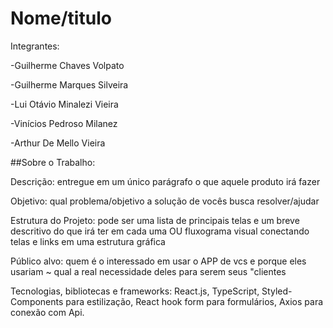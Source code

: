 # Nome/titulo
Integrantes:

-Guilherme Chaves Volpato

-Guilherme Marques Silveira

-Lui Otávio Minalezi Vieira

-Vinícios Pedroso Milanez

-Arthur De Mello Vieira

##Sobre o Trabalho:

Descrição: entregue em um único parágrafo o que aquele produto irá fazer

Objetivo: qual problema/objetivo a solução de vocês busca resolver/ajudar

Estrutura do Projeto: pode ser uma lista de principais telas e um breve descritivo do que irá ter em cada uma OU fluxograma visual conectando telas e links em uma estrutura gráfica

Público alvo: quem é o interessado em usar o APP de vcs e porque eles usariam ~ qual a real necessidade deles para serem seus "clientes

Tecnologias, bibliotecas e frameworks: React.js, TypeScript, Styled-Components para estilização, React hook form para formulários, Axios para conexão com Api.


